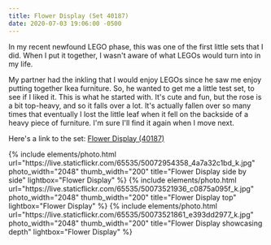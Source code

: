 ```yaml
---
title: Flower Display (Set 40187)
date: 2020-07-03 19:06:00 -0500
---
```


In my recent newfound LEGO phase, this was one of the first little sets that I did. When I put it together, I wasn't aware of what LEGOs would turn into in my life.

My partner had the inkling that I would enjoy LEGOs since he saw me enjoy putting together Ikea furniture. So, he wanted to get me a little test set, to see if I liked it. This is what he started with. It's cute and fun, but the rose is a bit top-heavy, and so it falls over a lot. It's actually fallen over so many times that eventually I lost the little leaf when it fell on the backside of a heavy piece of furniture. I'm sure I'll find it again when I move next.

Here's a link to the set: [Flower Display (40187)](https://www.lego.com/en-us/product/lego-flower-display-40187)

<div class="text-center">
  {% include elements/photo.html
      url="https://live.staticflickr.com/65535/50072954358_4a7a32c1bd_k.jpg"
      photo_width="2048" thumb_width="200" title="Flower Display side by side" lightbox="Flower Display"
  %}
  {% include elements/photo.html
      url="https://live.staticflickr.com/65535/50073521936_c0875a095f_k.jpg"
      photo_width="2048" thumb_width="200" title="Flower Display top" lightbox="Flower Display"
  %}
  {% include elements/photo.html
      url="https://live.staticflickr.com/65535/50073521861_e393dd2977_k.jpg"
      photo_width="2048" thumb_width="200" title="Flower Display showcasing depth" lightbox="Flower Display"
  %}
</div>
